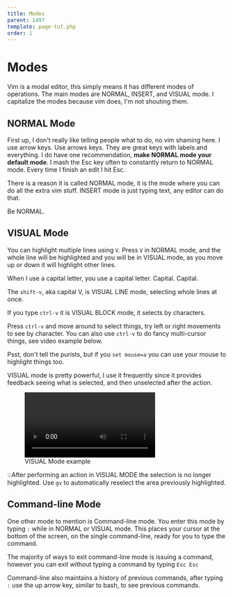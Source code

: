 ```yaml
---
title: Modes
parent: 1497
template: page-tut.php
order: 1
---
```


# Modes

Vim is a modal editor, this simply means it has different modes of operations. The main modes are NORMAL, INSERT, and VISUAL mode.
<span class="sidenote">I capitalize the modes because vim does, I'm not shouting them.</span>

## NORMAL Mode

First up, I don't really like telling people what to do, no vim shaming here. I use arrow keys. Use arrows keys. They are great keys with labels and everything. I do have one recommendation, <strong>make NORMAL mode your default mode</strong>. I mash the Esc key often to constantly return to NORMAL mode. Every time I finish an edit I hit Esc.

There is a reason it is called NORMAL mode, it is the mode where you can do all the extra vim stuff. INSERT mode is just typing text, any editor can do that.

Be NORMAL.


## VISUAL Mode

You can highlight multiple lines using `V`.  Press `V` in NORMAL mode, and the whole line will be highlighted and you will be in VISUAL mode, as you move up or down it will highlight other lines.

<span class="sidenote">When I use a capital letter, you use a capital letter. Capital. Capital.</span>

The `shift-v`, aka capital V, is VISUAL LINE mode, selecting whole lines at once.

If you type `ctrl-v` it is VISUAL BLOCK mode, it selects by characters.

Press `ctrl-v` and move around to select things, try left or right movements to see by character. You can also use `ctrl-v` to do fancy multi-cursor things, see video example below.

Psst, don't tell the purists, but if you `set mouse=a` you can use your mouse to highlight things too.

VISUAL mode is pretty powerful, I use it frequently since it provides feedback seeing what is selected, and then unselected after the action.

<figure><video controls src="https://mkaz.blog/wp-content/uploads/2019/05/vim-visual-mode.mp4"></video><figcaption>VISUAL Mode example</figcaption>
</figure>

<span class="tip">💡</span>After performing an action in VISUAL MODE the selection is no longer highlighted. Use `gv` to automatically reselect the area previously highlighted.

## Command-line Mode

One other mode to mention is Command-line mode. You enter this mode by typing `:` while in NORMAL or VISUAL mode. This places your cursor at the bottom of the screen, on the single command-line, ready for you to type the command.

The majority of ways to exit command-line mode is issuing a command, however you can exit without typing a command by typing `Esc Esc`

Command-line also maintains a history of previous commands, after typing `:` use the up arrow key, similar to bash, to see previous commands.

